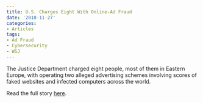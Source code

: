 ```yaml
---
title: U.S. Charges Eight With Online-Ad Fraud
date: '2018-11-27'
categories:
- Articles
tags:
- Ad Fraud
- Cybersecurity
- WSJ
---
```

The Justice Department charged eight people, most of them in Eastern Europe, with operating two alleged advertising schemes involving scores of faked websites and infected computers across the world.

Read the full story [here](https://t.co/QFuaoWJgLR).